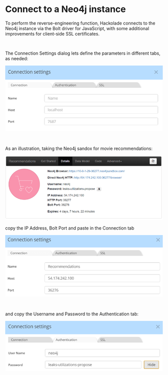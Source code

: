# Connect to a Neo4j instance

To perform the reverse-engineering function, Hackolade connects to the Neo4j instance via the Bolt driver for JavaScript, with some additional improvements for client-side SSL certificates.

&nbsp;

The Connection Settings dialog lets define the parameters in different tabs, as needed:

![Image](<lib/Neo4j%20connection%20settings.png>)

&nbsp;

As an illustration, taking the Neo4j sandox for movie recommendations:

![Image](<lib/Neo4j%20Recommendations%20Sandbox.png>)

copy the IP Address, Bolt Port and paste in the Connection tab

![Image](<lib/Neo4j%20-%20Connection%20settings%20Recommendation%20ex.png>)

&nbsp;

and copy the Username and Password to the Authentication tab:

![Image](<lib/Neo4j%20-%20Connections%20setting%20authentication.png>)

